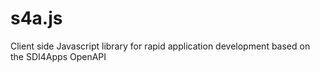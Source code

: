 # s4a.js
Client side Javascript library for rapid application development based on the SDI4Apps OpenAPI